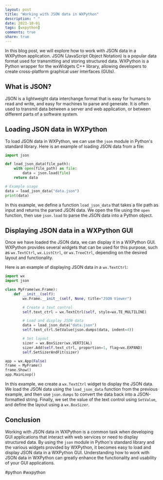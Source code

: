 ```yaml
---
layout: post
title: "Working with JSON data in WXPython"
description: " "
date: 2023-10-01
tags: [wxpython]
comments: true
share: true
---
```


In this blog post, we will explore how to work with JSON data in a WXPython application. JSON (JavaScript Object Notation) is a popular data format used for transmitting and storing structured data. WXPython is a Python wrapper for the wxWidgets C++ library, allowing developers to create cross-platform graphical user interfaces (GUIs).

## What is JSON?

JSON is a lightweight data interchange format that is easy for humans to read and write, and easy for machines to parse and generate. It is often used to transmit data between a server and web application, or between different parts of a software system.

## Loading JSON data in WXPython

To load JSON data in WXPython, we can use the `json` module in Python's standard library. Here is an example of loading JSON data from a file:

```python
import json

def load_json_data(file_path):
    with open(file_path) as file:
        data = json.load(file)
    return data

# Example usage
data = load_json_data("data.json")
print(data)
```

In this example, we define a function `load_json_data` that takes a file path as input and returns the parsed JSON data. We open the file using the `open` function, then use `json.load` to parse the JSON data into a Python object.

## Displaying JSON data in a WXPython GUI

Once we have loaded the JSON data, we can display it in a WXPython GUI. WXPython provides several widgets that can be used for this purpose, such as `wx.TextCtrl`, `wx.ListCtrl`, or `wx.TreeCtrl`, depending on the desired layout and functionality.

Here is an example of displaying JSON data in a `wx.TextCtrl`:

```python
import wx
import json

class MyFrame(wx.Frame):
    def __init__(self):
        wx.Frame.__init__(self, None, title="JSON Viewer")

        # Create a text control
        self.text_ctrl = wx.TextCtrl(self, style=wx.TE_MULTILINE)

        # Load and display JSON data
        data = load_json_data("data.json")
        self.text_ctrl.SetValue(json.dumps(data, indent=4))

        # Set layout
        sizer = wx.BoxSizer(wx.VERTICAL)
        sizer.Add(self.text_ctrl, proportion=1, flag=wx.EXPAND)
        self.SetSizerAndFit(sizer)

app = wx.App(False)
frame = MyFrame()
frame.Show()
app.MainLoop()
```

In this example, we create a `wx.TextCtrl` widget to display the JSON data. We load the JSON data using the `load_json_data` function from the previous example, and then use `json.dumps` to convert the data back into a JSON-formatted string. Finally, we set the value of the text control using `SetValue`, and define the layout using a `wx.BoxSizer`.

## Conclusion

Working with JSON data in WXPython is a common task when developing GUI applications that interact with web services or need to display structured data. By using the `json` module in Python's standard library and the various widgets provided by WXPython, it becomes easy to load and display JSON data in a WXPython GUI. Understanding how to work with JSON data in WXPython can greatly enhance the functionality and usability of your GUI applications.

#python #wxpython